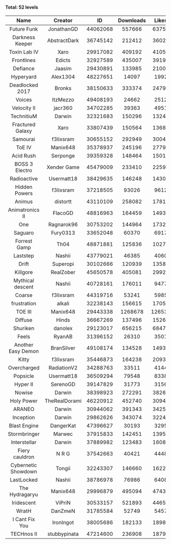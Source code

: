 #### Total: 52 levels

| Name | Creator | ID | Downloads | Likes |
|:---:|:---:|:---:|:---:|:---:|
| Future Funk | JonathanGD | 44062068 | 557666 | 63753
| Darkness Keeper | AbstractDark | 36745142 | 212412 | 36028
| Toxin Lab IV | Xaro | 29917082 | 409192 | 41056
| Frontlines | Edicts | 32927589 | 435007 | 39196
| Defiance | Jaasim | 29430891 | 133985 | 21005
| Hyperyard | Alex1304 | 48227651 | 14097 | 1992
| Deadlocked 2017 | Bronks | 38150633 | 333374 | 24791
| Voices | ItzMezzo | 49408193 | 24662 | 2512
| Velocity II | jacr360 | 34702285 | 39363 | 4951
| TechnitiuM | Darwin | 32321683 | 150296 | 13245
| Fractured Galaxy  | Xaro | 33807439 | 150564 | 13687
| Samourai | f3lixsram | 30655152 | 292949 | 30047
| ToE IV  | Manix648 | 35378937 | 245196 | 27793
| Acid Rush | Serponge | 39359328 | 148464 | 15014
| BOSS 3 Electro | Xender Game | 45479009 | 233410 | 22597
| Radioactive | Usermatt18 | 38429635 | 146248 | 14307
| Hidden Powers | f3lixsram | 37218505 | 93026 | 9612
| Animus | distortt | 43110109 | 258082 | 17814
| Animatronics II | FlacoGD | 48816963 | 164459 | 14937
| One | Ragnarok96 | 30753202 | 144964 | 17328
| Saguaro | Fury0313 | 33652048 | 60370 | 6917
| Forrest Gamp | Th04 | 48871881 | 125836 | 10276
| Laststep | Nashii | 43779021 | 46385 | 4060
| Drift | Superopi | 30102666 | 120939 | 13581
| Killgore | RealZober | 45650578 | 405081 | 29922
| Mythical descent | Nashii | 40728161 | 176011 | 9477
| Coarse | f3lixsram | 44319716 | 53241 | 5985
| frustration | alkali | 32238143 | 156615 | 17055
| TOE III | Manix648 | 29443338 | 1268678 | 126531
| Diffuse | Hinds | 36667269 | 137496 | 15268
| Shuriken | danolex | 29123017 | 656215 | 68470
| Feels | RyanAB | 31396152 | 26310 | 3501
| Another Easy Demon | BranSilver | 49108174 | 134528 | 14933
| Kitty | f3lixsram | 35446873 | 164238 | 20931
| Overcharged | RadiationV2 | 34288763 | 33511 | 4144
| Popsicle | Usermatt18 | 36509294 | 79548 | 8338
| Hyper II | SerenoGD | 39147829 | 31773 | 3156
| Nowise | Darwin | 38398923 | 272291 | 38264
| Holy Power | TheRealDorami | 46220912 | 452740 | 30941
| ARANEO | Darwin | 30944062 | 391343 | 34252
| Inception | Darwin | 29862626 | 343074 | 32243
| Blast Engine | DangerKat | 47396627 | 30193 | 3295
| Stormbringer | Marwec | 37915833 | 142451 | 13951
| Interstellar | Darwin | 37889982 | 123483 | 16088
| Fiery cauldron | N R G | 37542663 | 40421 | 4448
| Cybernetic Showdown  | Tongii | 32243307 | 146660 | 16229
| LastLocked | Nashii | 38786978 | 76986 | 6408
| The Hydragaryu | Manix648 | 29996879 | 495094 | 47434
| Iridescent | ViPriN | 30533157 | 521893 | 44651
| WratH | DanZmeN | 31785584 | 52749 | 5457
| I Cant Fix You | IronIngot | 38005686 | 182133 | 18981
| TECHnos II | stubbypinata | 47214600 | 236908 | 18798
